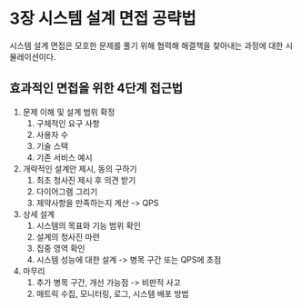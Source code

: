 # 3장 시스템 설계 면접 공략법
시스템 설계 면접은 모호한 문제를 풀기 위해 협력해 해결책을 찾아내는 과정에 대한 시뮬레이션이다.

## 효과적인 면접을 위한 4단계 접근법
1. 문제 이해 및 설계 범위 확정
   1. 구체적인 요구 사항
   2. 사용자 수
   3. 기술 스택
   4. 기존 서비스 예시
2. 개략적인 설계안 제시, 동의 구하기
   1. 최초 청사진 제시 후 의견 받기
   2. 다이어그램 그리기
   3. 제약사항을 만족하는지 계산 -> QPS
3. 상세 설계
   1. 시스템의 목표와 기능 범위 확인
   2. 설계의 청사진 마련
   3. 집중 영역 확인
   4. 시스템 성능에 대한 설계 -> 병목 구간 또는 QPS에 초점
4. 마무리
   1. 추가 병목 구간, 개선 가능점 -> 비판적 사고
   2. 매트릭 수집, 모니터링, 로그, 시스템 배포 방법